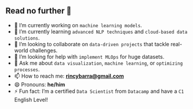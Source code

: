 ## Read no further 👋

* 🔭 I’m currently working on `machine learning models`.  
* 🌱 I’m currently learning `advanced NLP techniques` and `cloud-based data solutions`.  
* 🤝 I’m looking to collaborate on `data-driven projects` that tackle real-world challenges.  
* 🤔 I’m looking for help with `implement MLOps` for huge datasets.  
* 💬 Ask me about `data visualization`, `machine learning`, or `optimizing processes`.  
* 📫 How to reach me: **[rincybarra@gmail.com](mailto:rincybarra@gmail.com)**  
* 😄 Pronouns: **he/him**  
* ⚡ Fun fact: I’m a certified `Data Scientist` from `Datacamp` and have a `C1` English Level!

<!--
**rownlet/rownlet** is a ✨ _special_ ✨ repository because its `README.md` (this file) appears on your GitHub profile.

Here are some ideas to get you started:



-->
